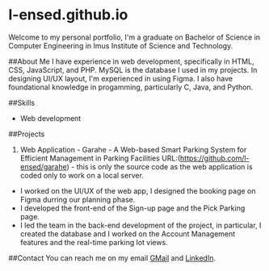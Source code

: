 # l-ensed.github.io
Welcome to my personal portfolio, I'm a graduate on Bachelor of Science in Computer Engineering in Imus Institute of Science and Technology.

##About Me
I have experience in web development, specifically in HTML, CSS, JavaScript, and PHP. MySQL is the database I used in my projects. In designing UI/UX layout, I'm experienced in using Figma. I also have foundational knowledge in progamming, particularly C, Java, and Python.

##Skills
- Web development

##Projects
1. Web Application - Garahe - A Web-based Smart Parking System for Efficient Management in Parking Facilities
URL:(https://github.com/l-ensed/garahe)  -  this is only the source code as the web application is coded only to work on a local server.
- I worked on the UI/UX of the web app, I designed the booking page on Figma durring our planning phase.
- I developed the front-end of the Sign-up page and the Pick Parking page.
- I led the team in the back-end development of the project, in particular, I created the database and I worked on the Account Management features and the real-time parking lot views. 

##Contact
You can reach me on my email [GMail](rnzsbstn@gmail.com) and [LinkedIn](linkedin.com/in/renz-sebastian-nuestro-5599981a2).
